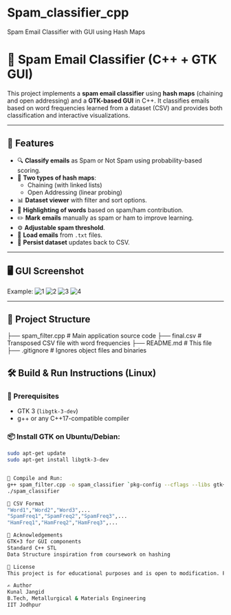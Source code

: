 # Spam_classifier_cpp
Spam Email Classifier with GUI using Hash Maps

# 📧 Spam Email Classifier (C++ + GTK GUI)

This project implements a **spam email classifier** using **hash maps** (chaining and open addressing) and a **GTK-based GUI** in C++. It classifies emails based on word frequencies learned from a dataset (CSV) and provides both classification and interactive visualizations.

---

## 🧠 Features

- 🔍 **Classify emails** as Spam or Not Spam using probability-based scoring.
- 🧱 **Two types of hash maps**:
  - Chaining (with linked lists)
  - Open Addressing (linear probing)
- 📊 **Dataset viewer** with filter and sort options.
- 🎨 **Highlighting of words** based on spam/ham contribution.
- ✏️ **Mark emails** manually as spam or ham to improve learning.
- ⚙️ **Adjustable spam threshold**.
- 📁 **Load emails** from `.txt` files.
- 💾 **Persist dataset** updates back to CSV.

---

## 🖥️ GUI Screenshot
 
Example:
![1](https://github.com/user-attachments/assets/2bd8726e-1931-4d8c-b737-8950cbd4fabc)
![2](https://github.com/user-attachments/assets/617e62d2-5739-4b9f-b2b4-8537a7c15867)
![3](https://github.com/user-attachments/assets/0c7d0c8e-7f69-46cf-9c7e-00bc467d8b6e)
![4](https://github.com/user-attachments/assets/c6a91369-fb50-404a-ba14-62a1a4be6870)


---

## 📂 Project Structure
├── spam_filter.cpp # Main application source code
├── final.csv # Transposed CSV file with word frequencies
├── README.md # This file
├── .gitignore # Ignores object files and binaries


## 🛠️ Build & Run Instructions (Linux)

### 🔧 Prerequisites

- GTK 3 (`libgtk-3-dev`)
- g++ or any C++17-compatible compiler

### 📦 Install GTK on Ubuntu/Debian:
```bash
sudo apt-get update
sudo apt-get install libgtk-3-dev


🚀 Compile and Run:
g++ spam_filter.cpp -o spam_classifier `pkg-config --cflags --libs gtk+-3.0`
./spam_classifier

📁 CSV Format
"Word1","Word2","Word3",...
"SpamFreq1","SpamFreq2","SpamFreq3",...
"HamFreq1","HamFreq2","HamFreq3",...

🤝 Acknowledgements
GTK+3 for GUI components
Standard C++ STL
Data Structure inspiration from coursework on hashing

📜 License
This project is for educational purposes and is open to modification. Feel free to use it with credit.

✍️ Author
Kunal Jangid
B.Tech, Metallurgical & Materials Engineering
IIT Jodhpur


